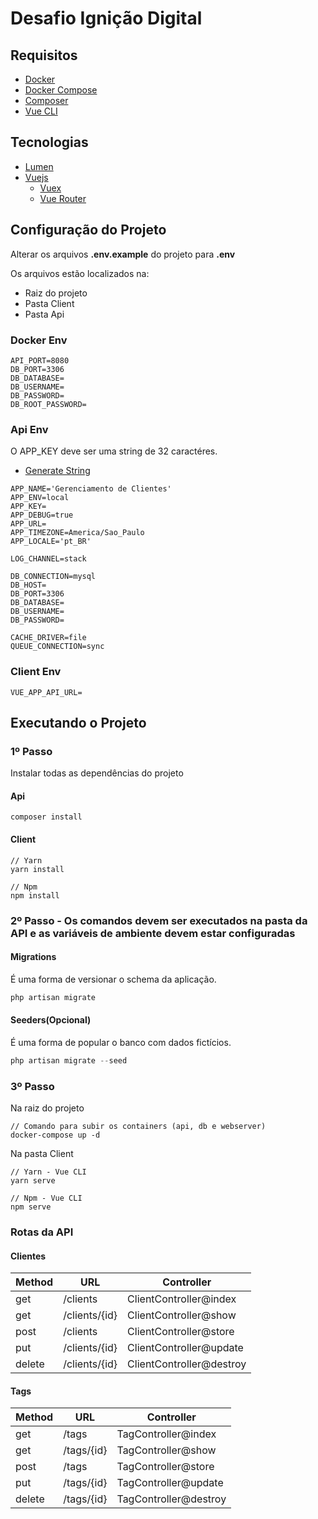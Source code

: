 # Desafio Ignição Digital

## Requisitos

* [Docker](https://www.docker.com)
* [Docker Compose](https://docs.docker.com/compose/)
* [Composer](https://getcomposer.org)
* [Vue CLI](https://cli.vuejs.org)

## Tecnologias
* [Lumen](https://lumen.laravel.com)
* [Vuejs](https://vuejs.org)
  * [Vuex](https://vuex.vuejs.org)
  * [Vue Router](https://router.vuejs.org)

## Configuração do Projeto

Alterar os arquivos **.env.example** do projeto para **.env**

Os arquivos estão localizados na:
* Raiz do projeto
* Pasta Client
* Pasta Api

### Docker Env

```
API_PORT=8080
DB_PORT=3306
DB_DATABASE=
DB_USERNAME=
DB_PASSWORD=
DB_ROOT_PASSWORD=
```

### Api Env

O APP_KEY deve ser uma string de 32 caractéres.
* [Generate String](http://www.unit-conversion.info/texttools/random-string-generator/)
 
```
APP_NAME='Gerenciamento de Clientes'
APP_ENV=local
APP_KEY=
APP_DEBUG=true
APP_URL=
APP_TIMEZONE=America/Sao_Paulo
APP_LOCALE='pt_BR'

LOG_CHANNEL=stack

DB_CONNECTION=mysql
DB_HOST=
DB_PORT=3306
DB_DATABASE=
DB_USERNAME=
DB_PASSWORD=

CACHE_DRIVER=file
QUEUE_CONNECTION=sync
```

### Client Env

```
VUE_APP_API_URL=
```

## Executando o Projeto

### 1º Passo

Instalar todas as dependências do projeto

#### Api

```
composer install
```
#### Client

```
// Yarn
yarn install

// Npm
npm install
```

### 2º Passo - Os comandos devem ser executados na pasta da API e as variáveis de ambiente devem estar configuradas

#### Migrations
É uma forma de versionar o schema da aplicação.
```php
php artisan migrate
```

#### Seeders(Opcional)
É uma forma de popular o banco com dados fictícios.
```php
php artisan migrate --seed
```

### 3º Passo

Na raiz do projeto
```
// Comando para subir os containers (api, db e webserver)
docker-compose up -d
```

Na pasta Client
```
// Yarn - Vue CLI
yarn serve

// Npm - Vue CLI
npm serve
```

### Rotas da API

#### Clientes
| Method | URL | Controller |
| --- | --- | --- |
| get | /clients | ClientController@index |
| get | /clients/{id} | ClientController@show |
| post | /clients | ClientController@store |
| put | /clients/{id} | ClientController@update |
| delete | /clients/{id} | ClientController@destroy |

#### Tags
| Method | URL | Controller |
| --- | --- | --- |
| get | /tags | TagController@index |
| get | /tags/{id} | TagController@show |
| post | /tags | TagController@store |
| put | /tags/{id} | TagController@update |
| delete | /tags/{id} | TagController@destroy |

